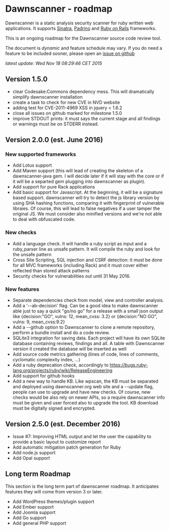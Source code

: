 # Dawnscanner - roadmap

Dawnscanner is a static analysis security scanner for ruby written web applications.
It supports [Sinatra](http://www.sinatrarb.com),
[Padrino](http://www.padrinorb.com) and [Ruby on Rails](http://rubyonrails.org)
frameworks.

This is an ongoing roadmap for the Dawnscanner source code review tool.

The document is _dynamic_ and feature schedule may vary. If you do need a
feature to be included sooner, please open an [issue on
github](https://github.com/thesp0nge/dawnscanner/issues/new)

_latest update: Wed Nov 18 08:29:46 CET 2015_

## Version 1.5.0

* clear Codesake:Commons dependency mess. This will dramatically simplify
  dawnscanner installation
* create a task to check for new CVE in NVD website
* adding test for CVE-2011-4969  XSS in jquery < 1.6.2
* close all issues on github marked for milestone 1.5.0
* improve STDOUT prints: it must says the current stage and all findings or
  warnings must be on STDERR instead.

## Version 2.0.0 (est. June 2016)

### New supported frameworks

* Add Lotus support
* Add Maven support (this will lead of creating the skeleton of a
  dawnscanner-java gem. I will decide later if it will stay with the core or if
  it will be a separted gem plugging into dawnscanner as plugin).
* Add support for pure Rack applications
* Add basic support for Javascript. At the beginning, it will be a signature
  based support. dawnscanner will try to detect the js library version by using
  SHA hashing functions, comparing it with fingerprint of vulnerable libraies.
  Of course, this will lead to false negatives if a user tamper the original
  JS. We must consider also minified versions and we're not able to deal with
  obfuscated code.

### New checks

* Add a language check. It will handle a ruby script as input and a
  ruby\_parser line as unsafe pattern. It will compile the ruby and look for
  the unsafe pattern
* Cross Site Scripting, SQL injection and CSRF detection: it must be done for
  all MVC frameworks (including Rack) and it must cover either reflected than
  stored attack patterns
* Security checks for vulnerabilities out until 31 May 2016.

### New features

* Separate dependencies check from model, view and controller analysis.
* Add a '--ab-decision' flag. Can be a good idea to make dawnscanner able just
  to say a quick "go/no go" for a release with a small json output like
  {decision:"GO", vulns: 12, mean\_cvss: 3.2} or {decision:"NO GO", vulns: 9,
  mean\_cvss:9.2}
* Add a --github option to Dawnscanner to clone a remote repository, perform
  a bundle install and do a code review.
* SQLite3 integration for saving data. Each project will have its own SQLite
  database containing reviews, findings and all. A table with Dawnscanner
  version it created the database will be inserted as well
* Add source code metrics gathering (lines of code, lines of comments,
  cyclomatic complexity index, ...)
* Add a ruby deprecation check, accordingly to
  https://bugs.ruby-lang.org/projects/ruby/wiki/ReleaseEngineering
* Add support for github hooks
* Add a new way to handle KB. Like wpscan, the KB must be separated and
  deployed using dawnscanner.org web site and a --update flag, people can use
  to upgrade and have new checks. Of course, new checks would be also rely on
  newer APIs, so a require dawnscanner info must be given and user forced also
  to upgrade the tool. KB download must be digitally signed and encrypted.

## Version 2.5.0 (est. December 2016)

* Issue #7: Improving HTML output and let the user the capability to provide a
  basic layout to customize report
* Add automatic mitigation patch generation for Ruby
* Add node.js support
* Add Opal support

## Long term Roadmap

This section is the long term part of dawnscanner roadmap. It anticipates
features they will come from version 3 or later.

* Add WordPress themes/plugin support
* Add Ember support
* Add Joomla support
* Add Go support
* Add general PHP support
